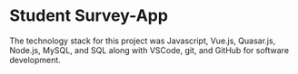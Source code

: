 # Student Survey-App
The technology stack for this project was Javascript, Vue.js, Quasar.js, Node.js, MySQL, and SQL along with VSCode, git, and GitHub for software development.
